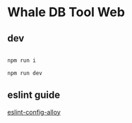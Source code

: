 # Whale DB Tool Web

## dev

```cmd

npm run i

npm run dev
```

## eslint guide

[eslint-config-alloy](https://github.com/AlloyTeam/eslint-config-alloy)
